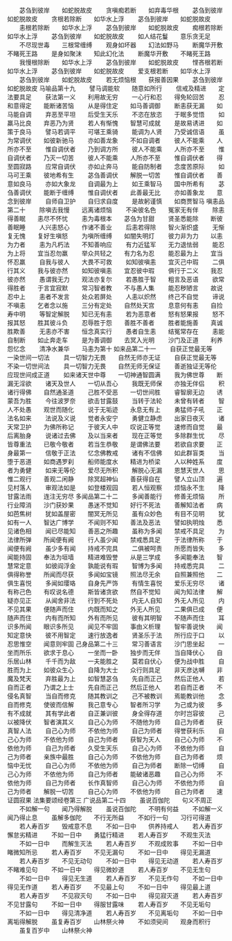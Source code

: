 <!-- { "loadSidebar": true } -->
　　苾刍到彼岸　　如蛇脱故皮
　　贪嗔痴若断　　如弃毒华根
　　苾刍到彼岸　　如蛇脱故皮
　　贪根若除断　　如华水上浮
　　苾刍到彼岸　　如蛇脱故皮
　　恚根若除断　　如华水上浮
　　苾刍到彼岸　　如蛇脱故皮
　　痴根若除断　　如华水上浮
　　苾刍到彼岸　　如蛇脱故皮
　　如人结花鬘　　意乐贪无足
　　不尽现世毒　　三根常缠缚
　　观身如坏器　　幻法如野马
　　断魔华开敷　　不睹死王路
　　是身如聚沫　　知此幻化法
　　断魔华开敷　　不睹死王路
　　我慢根除断　　如华水上浮
　　苾刍到彼岸　　如蛇脱故皮
　　悭吝根若断　　如华水上浮
　　苾刍到彼岸　　如蛇脱故皮
　　爱支根若断　　如华水上浮
　　苾刍到彼岸　　如蛇脱故皮
　　若无烦恼根　　获报善因果
　　苾刍到彼岸　　如蛇脱故皮
马喻品第十九
　　譬马调能软　　随意如所行
　　信戒及精进　　定法要具足
　　获法第一义　　利用故无穷
　　一心行和忍　　得免轮回苦
　　忍和意得定　　能断诸苦恼
　　从是得住定　　如马善调御
　　断恚获无漏　　如马能自调
　　弃恶至平坦　　后受生天乐
　　不恣在放恣　　于眠多觉悟
　　如羸马比良　　弃恶乃为贤
　　若人有惭愧　　智慧可成就
　　是故易诱进　　如策于良马
　　譬马若调平　　可堪王乘骑
　　能调为人贤　　乃受诚信语
　　虽为常调伏　　如彼新驰马
　　亦如善龙象　　不如自调者
　　彼人不能乘　　人所亦不至
　　惟自调伏者　　乃到调方所
　　彼人不能乘　　人所亦不至
　　惟自调伏者　　乃灭一切苦
　　彼人不能乘　　人所亦不至
　　惟自调伏者　　得至圆寂路
　　应常自调伏　　亦如止奔马
　　能自防制者　　念度苦原际
　　如马可王乘　　彼地希有生
　　苾刍善调伏　　解脱一切苦
　　惟自调伏者　　善意如良马
　　亦如大象龙　　自调最为上
　　如王乘智马　　国中所希有
　　苾刍善调伏　　能断于缠缚
　　惟自调伏者　　此善最无比
　　亦如善象龙　　意念到彼岸
　　自师自卫护　　自归求自度
　　是故躬谨慎　　如商贾智马
嗔恚品第二十
　　除嗔去我慢　　远离诸烦恼
　　不染彼名色　　冤家无有伴
　　除恚得善眠　　恚尽不怀忧
　　恚为毒根本　　苾刍为甘甜
　　贤圣悉能除　　断彼善眠睡
　　人兴恚怒心　　作诸不善业
　　后恚若得除　　智火渐炽盛
　　无惭复无愧　　复好生嗔怒
　　为嗔所缠缚　　如闇失明灯
　　彼力非为力　　以恚为力者
　　恚为凡朽法　　不知善响应
　　有力近猛军　　无力退怯弱
　　能忍为上将　　宜当忍勿羸
　　举众共轻之　　有力名为忍
　　能忍最为上　　宜当怀忍羸
　　自我与彼人　　大畏不可救
　　如知彼嗔恚　　宜灭己中瑕
　　二俱行其义　　我与彼亦然
　　如知彼嗔恚　　宜忍彼中瑕
　　俱行于二义　　我忍彼亦然
　　愚谓我无力　　观法亦复尔
　　若愚胜于智　　粗言及恶语
　　欲常得胜者　　于言宜寂默
　　常习智者教　　不与愚人集
　　能忍秽陋言　　故说忍中上
　　恚者不发言　　处众若屏处
　　人恚以炽然　　终己不自觉
　　谛说不嗔恚　　乞者念以施
　　三分有定处　　自然处天宫
　　息意何有恚　　自捡寿中明
　　等智定解脱　　知已无有恚
　　若为恶意者　　怒有怒果报
　　怒不报其怒　　胜其彼斗负
　　忍辱胜于怨　　善胜不善者
　　胜者能施善　　真诚胜欺善
　　无恚亦不害　　恒念真实行
　　愚者自生恚　　结冤常存在
　　恚能自制断　　如止奔走车
　　是为善调御　　去冥入光明
　　沙门及正道　　利养怨忆念
　　清净水兼华　　马恚为第十
如来品第二十一
　　自获正觉最无等　　一染世间一切法
　　具一切智力无畏　　自然无师亦无证
　　自获正觉最无等　　不染一切世间法
　　具一切智力无畏　　自然无师无保证
　　善逝独证无等伦　　应现世间成正道
　　如来诸天世中尊　　一切神通智圆满
　　我为佛世尊　　断漏无淫欲
　　诸天及世人　　一切从吾心
　　我既无师保　　亦独无伴侣
　　积诸行得佛　　自然通圣道
　　己胜不受恶　　一切世间胜
　　睿智廓无边　　诱蒙吾为胜
　　今往波罗奈　　欲击甘露鼓
　　当转于法轮　　未曾有转者
　　智人不处愚　　观世而随化
　　说于无垢迹　　永息无有上
　　勇猛师子吼　　正法名如来
　　法说及义说　　觉者永安宁
　　勇健立静虑　　出家日夜灭
　　诸天常卫护　　为佛所称记
　　于彼天人中　　叹说正等觉
　　速修而自觉　　最后离胎身
　　说诸过去佛　　及以当来者
　　现在正等觉　　多除群生忧
　　尽皆尊重法　　已敬今敬者
　　若当生恭敬　　是谓佛法要
　　若欲自求要　　正身最第一
　　信敬于正法　　忆念佛教戒
　　诸有不信佛　　如此群盲类
　　当堕于恶道　　如商遇罗刹
　　船师能度水　　精进为桥梁
　　人以种姓系　　度者为勇健
　　如来无等伦　　爱尽无所积
　　解脱心无漏　　恩慧天世人
　　思惟二观行　　善观二闲静
　　除冥超神仙　　善获得自在
　　譬人立山顶　　遍见村落人
　　审观法如是　　如登楼观园
　　若人恒观察　　烦恼永不生
　　降甘露法雨　　连注无穷尽
多闻品第二十二
　　多闻善能行　　修善无烦恼
　　所行业障消　　沙门获妙果
　　愚迷不觉知　　好行不死法
　　善解知法者　　病如芭焦树
　　犹如盖屋密　　闇冥无所见
　　虽有众妙色　　有目不见明
　　犹如有一人　　智达广博学
　　不闻则不知　　善法及恶法
　　譬如执明烛　　悉见诸色相
　　闻已尽能知　　善恶之所趣
　　虽称为多闻　　禁戒不具足
　　为法律所弹　　所闻便有阙
　　行人虽少闻　　禁戒悉具足
　　于法律所称　　于闻便有阙
　　虽少多有闻　　持戒不完具
　　二俱被呵责　　所愿而皆失
　　多闻能持固　　奉法为垣墙
　　精进难毁誉　　从是三学成
　　多闻能奉法　　智慧常定意
　　如彼阎浮金　　孰能说有瑕
　　智博为多闻　　持戒悉完具
　　二俱得称誉　　所闻而尽获
　　多闻如宝镜　　照法尽无余
　　自照兼照他　　二俱生喜悦
　　多闻如璎珞　　自身先严饰
　　有情生喜悦　　爱乐无穷尽
　　诸有称己色　　有叹说名德
　　斯皆诸贪欲　　然自不觉知
　　闻为知法律　　解疑亦见正
　　从闻舍非法　　行到不死处
　　内无人自知　　外无人所见
　　内不见其果　　便随声而住
　　内既而知之　　外无人所见
　　二果俱已成　　便随声而住
　　内有而所知　　外有而所见
　　彼有其明智　　不随声而住
　　耳识多所闻　　眼识多所见
　　闻见不牢固　　事由义析理
　　智牢善说快　　闻知定意快
　　彼不用智定　　速行放逸者
　　贤圣乐于法　　所行应于口
　　以忍思惟空　　闻意则牢固
己身品第二十三
　　常习善语言　　沙门思坐起
　　一坐而所乐　　欲求于息心
　　一坐而一卧　　独步而无伴
　　当自降伏心　　自乐居山林
　　千千而为敌　　一夫能胜之
　　莫若自伏心　　便为战中胜
　　自胜而为上　　如彼众生心
　　自降为大士　　众行则具足
　　非天彦达嚩　　非魔及梵天
　　弃胜最为上　　如智慧苾刍
　　先自而正己　　然后正他人
　　若自而正者　　乃谓之上士
　　先自而正己　　然后正他人
　　若自而正者　　不侵名真智
　　当自而修克　　随其教训之
　　己不被教训　　焉能教训他
　　念自而修克　　使彼而信解
　　我己意专心　　智者所习学
　　为己或为彼　　多有不成就
　　其有学此者　　自正兼训彼
　　身全得存道　　尔时岂容彼
　　己以被降伏　　智者演其义
　　自己心为师　　不随他为师
　　自己为师者　　获真智人法
　　自己心为师　　不依他为师
　　自己为师者　　得誉获利乐
　　自己心为师　　不依他为师
　　自己为师者　　获智为天人
　　自己心为师　　不依他为师
　　自己为师者　　久受生天乐
　　自己心为师　　不依他为师
　　自己为师者　　亲族中最胜
　　自己心为师　　不依他为师
　　自己为师者　　烦恼中无忧
　　自己心为师　　不依他为师
　　自己为师者　　断除一切缚
　　自己心为师　　不依他为师
　　自己为师者　　能破诸恶趣
　　自己心为师　　不依他为师
　　自己为师者　　长作真智师
　　自己心为师　　不依他为师
　　自己为师者　　解脱一切苦
　　自己心为师　　不依他为师
　　自己为师者　　速证圆寂果
法集要颂经卷第三
广说品第二十四
　　虽说百伽陀　　句义不周正
　　不如解一句　　闻乃得解脱
　　虽说百伽陀　　不明有何益
　　不如解一义　　闻乃得止息
　　虽解多伽陀　　不行无所益
　　不如行一句　　习行可得道
　　若人寿百岁　　毁戒意不息
　　不如一日中　　供养持戒人
　　若人寿百岁　　懈怠劣精进
　　不如一日中　　勇猛行精进
　　若人寿百岁　　不观生灭法
　　不如一日中　　而解生灭法
　　若人寿百岁　　不观成败事
　　不如一日中　　睹微知所忌
　　若人寿百岁　　不见无漏句
　　不如一日中　　得见无漏道
　　若人寿百岁　　不见无动句
　　不如一日中　　得见无动道
　　若人寿百岁　　不睹难见句
　　不如一日中　　得见微妙道
　　若人寿百岁　　不见无生句
　　不如一日中　　得见无生道
　　若人寿百岁　　不见无作句
　　不如一日中　　得见无作道
　　若人寿百岁　　不见最上句
　　不如一日中　　得见最上道
　　若人寿百岁　　不见寂灭句
　　不如一日中　　得见寂灭道
　　若人寿百岁　　不见甘露句
　　不如一日中　　得服甘露味
　　若人寿百岁　　不见无垢句
　　不如一日中　　得见清净道
　　若人寿百岁　　不见离垢句
　　不如一日中　　离垢得解脱
　　虽复寿百岁　　山林祭火神
　　不如须臾间　　观身而积行
　　虽复百岁中　　山林祭火神
